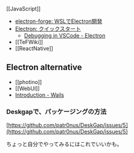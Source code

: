 [[JavaScript]]

- [electron-forge: WSLでElectron開発](https://www.electronforge.io/guides/developing-with-wsl)
- [Electron: クイックスタート](https://www.electronjs.org/docs/tutorial/quick-start)
   - [Debugging in VSCode - Electron](https://www.electronjs.org/docs/latest/tutorial/debugging-vscode)
- [[TeFWiki]]
- [[ReactNative]]

## Electron alternative

- [[photino]]
- [[WebUI]]
- [Introduction - Wails](https://wails.io/docs/introduction)

### Deskgapで、パッケージングの方法

[https://github.com/patr0nus/DeskGap/issues/5](https://github.com/patr0nus/DeskGap/issues/5)

ちょっと自分でやってみるにはこれでいいかも。